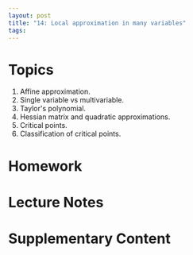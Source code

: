 ```yaml
---
layout: post
title: "14: Local approximation in many variables"
tags:
---
```



# Topics

1. Affine approximation.
2. Single variable vs multivariable.
3. Taylor's polynomial.
4. Hessian matrix and quadratic approximations.
5. Critical points.
6. Classification of critical points.

# Homework

# Lecture Notes

<!-- [Exercises]({{ site.baseurl }}{% link exercises/exercises-session-14.pdf %}) -->

# Supplementary Content

<!-- [Last year's notes]({{ site.baseurl }}{% link docs/session-14.pdf %}) -->

